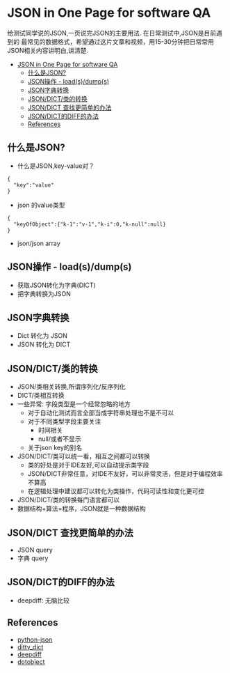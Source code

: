 # JSON in One Page for software QA

给测试同学说的JSON,一页说完JSON的主要用法. 在日常测试中,JSON是目前遇到的
最常见的数据格式，希望通过这片文章和视频，用15-30分钟把日常常用JSON相关内容讲明白,讲清楚.

<!-- TOC -->
* [JSON in One Page for software QA](#json-in-one-page-for-software-qa)
  * [什么是JSON?](#什么是json)
  * [JSON操作 - load(s)/dump(s)](#json操作---load--s--dump--s-)
  * [JSON字典转换](#json字典转换)
  * [JSON/DICT/类的转换](#jsondict类的转换)
  * [JSON/DICT 查找更简单的办法](#jsondict-查找更简单的办法)
  * [JSON/DICT的DIFF的办法](#jsondict的diff的办法)
  * [References](#references)
<!-- TOC -->

## 什么是JSON?

- 什么是JSON,key-value对？

```shell
{
  "key":"value"
}
```
- json 的value类型

```shell
{
  "keyOfObject":{"k-1":"v-1","k-i":0,"k-null":null}
}
```
- json/json array

## JSON操作 - load(s)/dump(s)
- 获取JSON转化为字典(DICT)
- 把字典转换为JSON

## JSON字典转换

- Dict 转化为 JSON
- JSON 转化为 DICT

## JSON/DICT/类的转换

- JSON/类相关转换,所谓序列化/反序列化
- DICT/类相互转换
- 一些异常: 字段类型是一个经常忽略的地方
  - 对于自动化测试而言全部当成字符串处理也不是不可以
  - 对于不同类型字段主要关注
    - 时间相关
    - null/或者不显示
  - 关于json key的别名
- JSON/DICT/类可以统一看，相互之间都可以转换
  - 类的好处是对于IDE友好,可以自动提示类字段
  - JSON/DICT非常任意，对IDE不友好，可以非常灵活，但是对于编程效率不算高
  - 在逻辑处理中建议都可以转化为类操作，代码可读性和变化更可控
- JSON/DICT/类的转换每门语言都可以
- 数据结构+算法=程序，JSON就是一种数据结构

## JSON/DICT 查找更简单的办法
- JSON query 
- 字典 query

## JSON/DICT的DIFF的办法

- deepdiff: 无脑比较

## References

- [python-json](https://github.com/oxylabs/python-parse-json)
- [ditty_dict](https://github.com/pawelzny/dotty_dict.git)
- [deepdiff](https://github.com/seperman/deepdiff.git)
- [dotobject](https://github.com/seperman/dotobject.git)